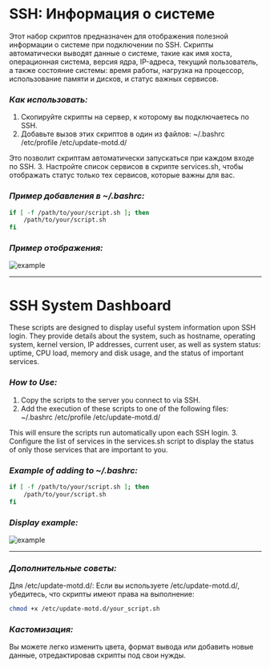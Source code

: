 # **SSH: Информация о системе**

Этот набор скриптов предназначен для отображения полезной информации о системе при подключении по SSH. Скрипты автоматически выводят данные о системе, такие как имя хоста, операционная система, версия ядра, IP-адреса, текущий пользователь, а также состояние системы: время работы, нагрузка на процессор, использование памяти и дисков, и статус важных сервисов.

### *Как использовать:*
1. Скопируйте скрипты на сервер, к которому вы подключаетесь по SSH.
2. Добавьте вызов этих скриптов в один из файлов:
~/.bashrc
/etc/profile
/etc/update-motd.d/

Это позволит скриптам автоматически запускаться при каждом входе по SSH.
3. Настройте список сервисов в скрипте services.sh, чтобы отображать статус только тех сервисов, которые важны для вас.

### *Пример добавления в ~/.bashrc:*
```bash
if [ -f /path/to/your/script.sh ]; then
    /path/to/your/script.sh
fi
```
### *Пример отображения:*
![example](https://github.com/user-attachments/assets/50f1707c-8c51-4eef-8147-22b16a5728fa)

---

# **SSH System Dashboard**

These scripts are designed to display useful system information upon SSH login. They provide details about the system, such as hostname, operating system, kernel version, IP addresses, current user, as well as system status: uptime, CPU load, memory and disk usage, and the status of important services.

### *How to Use:*
1. Copy the scripts to the server you connect to via SSH.
2. Add the execution of these scripts to one of the following files:
~/.bashrc
/etc/profile
/etc/update-motd.d/

This will ensure the scripts run automatically upon each SSH login.
3. Configure the list of services in the services.sh script to display the status of only those services that are important to you.

### *Example of adding to ~/.bashrc:*
```bash
if [ -f /path/to/your/script.sh ]; then
    /path/to/your/script.sh
fi
```
### *Display example:*
![example](https://github.com/user-attachments/assets/6f9ad13b-3dca-4d7b-b44a-a055058fd72f)

---

### *Дополнительные советы:*

Для /etc/update-motd.d/:
Если вы используете /etc/update-motd.d/, убедитесь, что скрипты имеют права на выполнение:

```bash
chmod +x /etc/update-motd.d/your_script.sh
```

### *Кастомизация:*
Вы можете легко изменить цвета, формат вывода или добавить новые данные, отредактировав скрипты под свои нужды.
